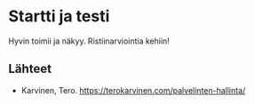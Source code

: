# Startti ja testi

Hyvin toimii ja näkyy. Ristiinarviointia kehiin!

## Lähteet
- Karvinen, Tero. https://terokarvinen.com/palvelinten-hallinta/